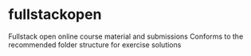 # fullstackopen
Fullstack open online course material and submissions
Conforms to the recommended folder structure for exercise solutions
